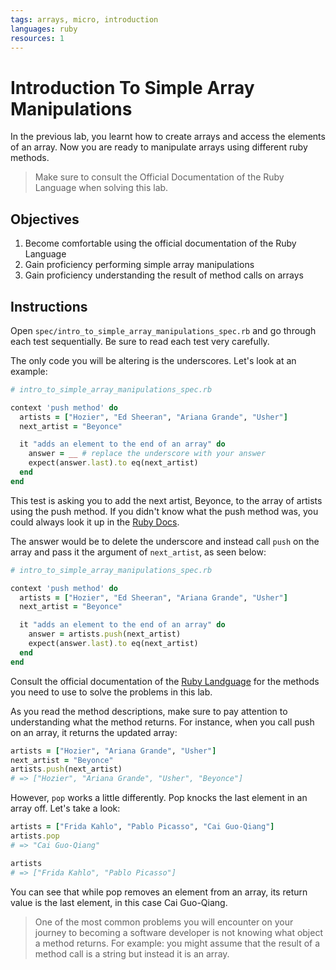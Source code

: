 ```yaml
---
tags: arrays, micro, introduction
languages: ruby
resources: 1
---
```

# Introduction To Simple Array Manipulations
In the previous lab, you learnt how to create arrays and access the elements of an array. Now you are ready to manipulate arrays using different ruby methods.

> Make sure to consult the Official Documentation of the Ruby Language when solving this lab.

## Objectives

1. Become comfortable using the official documentation of the Ruby Language
2. Gain proficiency performing simple array  manipulations
3. Gain proficiency understanding the result of method calls on arrays

## Instructions

Open `spec/intro_to_simple_array_manipulations_spec.rb` and go through each test sequentially.  Be sure to read each test very carefully. 

The only code you will be altering is the underscores. Let's look at an example:

```ruby
# intro_to_simple_array_manipulations_spec.rb

context 'push method' do
  artists = ["Hozier", "Ed Sheeran", "Ariana Grande", "Usher"]
  next_artist = "Beyonce"

  it "adds an element to the end of an array" do
    answer = __ # replace the underscore with your answer
    expect(answer.last).to eq(next_artist)
  end
end
```

This test is asking you to add the next artist, Beyonce, to the array of artists using the push method. If you didn't know what the push method was, you could always look it up in the [Ruby Docs](http://www.ruby-doc.org/core-2.2.0/Array.html#method-i-push).

The answer would be to delete the underscore and instead call `push` on the array and pass it the argument of `next_artist`, as seen below:

```ruby
# intro_to_simple_array_manipulations_spec.rb

context 'push method' do
  artists = ["Hozier", "Ed Sheeran", "Ariana Grande", "Usher"]
  next_artist = "Beyonce"

  it "adds an element to the end of an array" do
    answer = artists.push(next_artist)
    expect(answer.last).to eq(next_artist)
  end
end
```

Consult the official documentation of the [Ruby Landguage](http://ruby-doc.org/core-2.2.0/) for the methods you need to use to solve the problems in this lab.

As you read the method descriptions, make sure to pay attention to understanding what the method returns. For instance, when you call push on an array, it returns the updated array:

```ruby
artists = ["Hozier", "Ariana Grande", "Usher"]
next_artist = "Beyonce"
artists.push(next_artist)
# => ["Hozier", "Ariana Grande", "Usher", "Beyonce"]
```

However, `pop` works a little differently. Pop knocks the last element in an array off. Let's take a look:

```ruby
artists = ["Frida Kahlo", "Pablo Picasso", "Cai Guo-Qiang"]
artists.pop
# => "Cai Guo-Qiang"

artists
# => ["Frida Kahlo", "Pablo Picasso"]
```

You can see that while pop removes an element from an array, its return value is the last element, in this case Cai Guo-Qiang.


> One of the most common problems you will encounter on your journey to becoming a software developer is not knowing what object a method returns. For example: you might assume that the result of a method call is a string but instead it is an array.  
